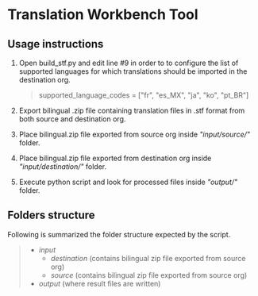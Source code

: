 # Translation Workbench Tool

## Usage instructions

1. Open build_stf.py and edit line #9 in order to to configure the list of supported languages for which translations should be imported in the destination org.

    > supported_language_codes = ["fr", "es_MX", "ja", "ko", "pt_BR"]
 
2. Export bilingual .zip file containing translation files in .stf format from both source and destination org.
3. Place bilingual.zip file exported from source org inside _"input/source/"_ folder.
4. Place bilingual.zip file exported from destination org inside _"input/destination/"_ folder.
5. Execute python script and look for processed files inside _"output/"_ folder.

## Folders structure

Following is summarized the folder structure expected by the script.

> * _input_
>   * _destination_ (contains bilingual zip file exported from source org)
>   * _source_ (contains bilingual zip file exported from source org)
> * _output_ (where result files are written)